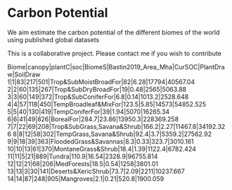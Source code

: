 # Carbon Potential
We aim estimate the carbon potential of the different biomes of the world using published global datasets

This is a collaborative project. Please contact me if you wish to contribute 






Biome|canopy|plantC|soc|BiomeS|Bastin2019_Area_Mha|CurSOC|PlantDraw|SoilDraw
 1|1|83|217|501|Trop&SubMoistBroadFor|82|6.28|17794|40567.04
 2|2|60|135|267|Trop&SubDryBroadFor|19|0.48|2565|5063.88
 3|3|60|149|372|Trop&SubConiferFor|6.8|0.14|1013.2|2528.648
 4|4|57|118|450|TempBroadleaf&MixFor|123.5|5.85|14573|54852.525
 5|5|40|130|419|TempConiferFor|39|1.94|5070|16265.34
 6|6|41|49|826|BorealFor|284.7|23.86|13950.3|228369.258
 7|7|22|69|208|Trop&SubGrass,Savana&Shrub|166.2|2.27|11467.8|34192.326
 8|8|12|58|302|TempGrass,Savana&Shrub|92.4|3.7|5359.2|27562.92
 9|9|18|39|363|FloodedGrass&Savannas|8.3|0.33|323.7|3010.161
 10|10|13|61|370|MontaneGrass&Shrub|18.4|1.39|1122.4|6782.424
 11|11|5|21|889|Tundra|110.9|16.54|2328.9|96755.814
 12|12|21|68|206|MedForests|18.5|0.54|1258|3801.01
 13|13|3|30|141|Deserts&XericShrub|73.7|2.09|2211|10237.667
 14|14|87|248|905|Mangroves|2.1|0.21|520.8|1900.059
